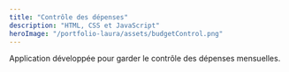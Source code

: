 ```yaml
---
title: "Contrôle des dépenses"
description: "HTML, CSS et JavaScript"
heroImage: "/portfolio-laura/assets/budgetControl.png"
---
```


Application développée pour garder le contrôle des dépenses mensuelles. 
